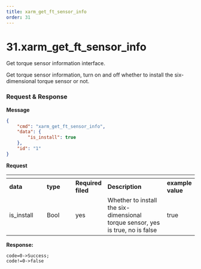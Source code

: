 ```yaml
---
title: xarm_get_ft_sensor_info
order: 31
---
```

# 31.xarm\_get\_ft\_sensor\_info



 
Get torque sensor information interface.

Get torque sensor information, turn on and off whether to install the six-dimensional torque sensor or not.






###  Request & Response

**Message**




```json
{
    "cmd": "xarm_get_ft_sensor_info",
    "data": {
        "is_install": true
    },
    "id": "1"
}
```     
**Request**




<table data-header-hidden><thead><tr><th width="117"></th><th width="100"></th><th width="70"></th><th width="225"></th><th></th></tr></thead><tbody><tr><td><strong>data</strong></td><td><strong>type</strong></td><td><strong>Required filed</strong></td><td><strong>Description</strong></td><td><strong>example value</strong></td></tr><tr><td>is_install</td><td>Bool</td><td>yes</td><td>Whether to install the six-dimensional torque sensor, yes is true, no is false</td><td>true</td></tr></tbody></table>




**Response:**     



```
code=0->Success;
code!=0->false
```












